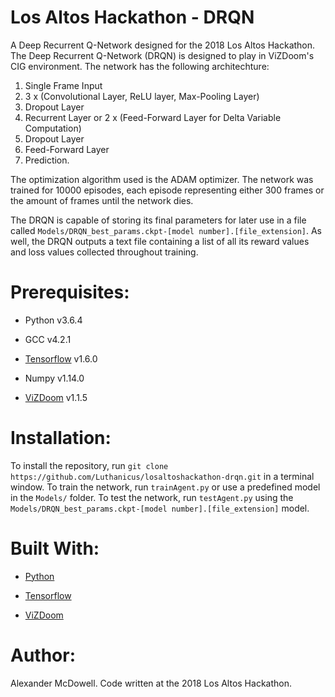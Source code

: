 # Los Altos Hackathon - DRQN
A Deep Recurrent Q-Network designed for the 2018 Los Altos Hackathon. The Deep Recurrent Q-Network (DRQN) is designed to play in ViZDoom's CIG environment. The network has the following architechture:

1. Single Frame Input
2. 3 x (Convolutional Layer, ReLU layer, Max-Pooling Layer)
3. Dropout Layer 
4. Recurrent Layer or 2 x (Feed-Forward Layer for Delta Variable Computation)
5. Dropout Layer
6. Feed-Forward Layer
7. Prediction. 

The optimization algorithm used is the ADAM optimizer. The network was trained for 10000 episodes, each episode representing either 300 frames or the amount of frames until the network dies.

The DRQN is capable of storing its final parameters for later use in a file called `Models/DRQN_best_params.ckpt-[model number].[file_extension]`. As well, the DRQN outputs a text file containing a list of all its reward values and loss values collected throughout training.

# Prerequisites:
* Python v3.6.4

* GCC v4.2.1

* [Tensorflow](https://www.tensorflow.org/) v1.6.0

* Numpy v1.14.0

* [ViZDoom](http://vizdoom.cs.put.edu.pl/) v1.1.5

# Installation:
To install the repository, run `git clone https://github.com/Luthanicus/losaltoshackathon-drqn.git` in a terminal window.
To train the network, run `trainAgent.py` or use a predefined model in the `Models/` folder.
To test the network, run `testAgent.py` using the `Models/DRQN_best_params.ckpt-[model number].[file_extension]` model.

# Built With:
* [Python](https://www.python.org/)

* [Tensorflow](https://www.tensorflow.org/)

* [ViZDoom](http://vizdoom.cs.put.edu.pl/)

# Author:
Alexander McDowell. Code written at the 2018 Los Altos Hackathon.
